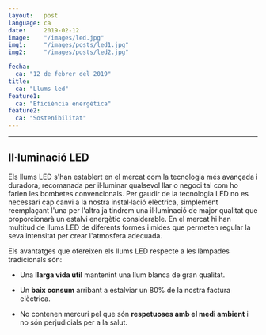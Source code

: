 ```yaml
---
layout:   post
language: ca
date:     2019-02-12
image:    "/images/led.jpg"
img1:     "/images/posts/led1.jpg"
img2:     "/images/posts/led2.jpg"

fecha:
  ca: "12 de febrer del 2019"
title:
  ca: "Llums led"
feature1:
  ca: "Eficiència energètica"
feature2:
  ca: "Sostenibilitat"
---
```

------
## Il·luminació LED
Els llums LED s'han establert en el mercat com la tecnologia més avançada i duradora, recomanada per il·luminar qualsevol llar o negoci tal com ho farien les bombetes convencionals. Per gaudir de la tecnologia LED no es necessari cap canvi a la nostra instal·lació elèctrica, simplement reemplaçant l'una per l'altra ja tindrem una il·luminació de major qualitat que proporcionarà un estalvi energètic considerable. En el mercat hi han multitud de llums LED de diferents formes i mides que permeten regular la seva intensitat per crear l'atmosfera adecuada.

Els avantatges que ofereixen els llums LED respecte a les làmpades tradicionals són:

* Una **llarga vida útil** mantenint una llum blanca de gran qualitat.

* Un **baix consum** arribant a estalviar un 80% de la nostra factura elèctrica.

* No contenen mercuri pel que són **respetuoses amb el medi ambient** i no són perjudicials per a la salut.
